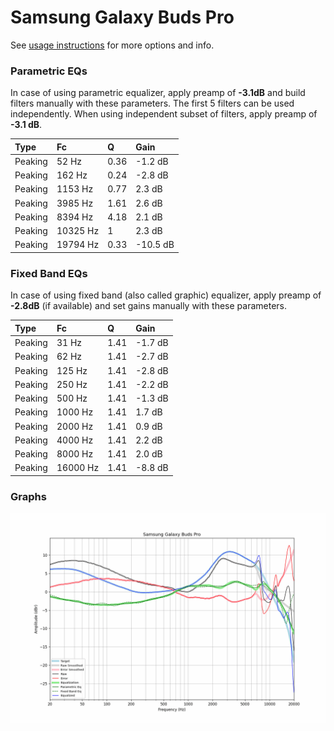 # Samsung Galaxy Buds Pro
See [usage instructions](https://github.com/jaakkopasanen/AutoEq#usage) for more options and info.

### Parametric EQs
In case of using parametric equalizer, apply preamp of **-3.1dB** and build filters manually
with these parameters. The first 5 filters can be used independently.
When using independent subset of filters, apply preamp of **-3.1 dB**.

| Type    | Fc       |    Q | Gain     |
|:--------|:---------|:-----|:---------|
| Peaking | 52 Hz    | 0.36 | -1.2 dB  |
| Peaking | 162 Hz   | 0.24 | -2.8 dB  |
| Peaking | 1153 Hz  | 0.77 | 2.3 dB   |
| Peaking | 3985 Hz  | 1.61 | 2.6 dB   |
| Peaking | 8394 Hz  | 4.18 | 2.1 dB   |
| Peaking | 10325 Hz | 1    | 2.3 dB   |
| Peaking | 19794 Hz | 0.33 | -10.5 dB |

### Fixed Band EQs
In case of using fixed band (also called graphic) equalizer, apply preamp of **-2.8dB**
(if available) and set gains manually with these parameters.

| Type    | Fc       |    Q | Gain    |
|:--------|:---------|:-----|:--------|
| Peaking | 31 Hz    | 1.41 | -1.7 dB |
| Peaking | 62 Hz    | 1.41 | -2.7 dB |
| Peaking | 125 Hz   | 1.41 | -2.8 dB |
| Peaking | 250 Hz   | 1.41 | -2.2 dB |
| Peaking | 500 Hz   | 1.41 | -1.3 dB |
| Peaking | 1000 Hz  | 1.41 | 1.7 dB  |
| Peaking | 2000 Hz  | 1.41 | 0.9 dB  |
| Peaking | 4000 Hz  | 1.41 | 2.2 dB  |
| Peaking | 8000 Hz  | 1.41 | 2.0 dB  |
| Peaking | 16000 Hz | 1.41 | -8.8 dB |

### Graphs
![](./Samsung%20Galaxy%20Buds%20Pro.png)